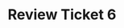 ---
toc: true
layout: post
comments: true
description: AWS deployment and Multiple choice AP prep
categories: [markdown]
title: Review Ticket 6
--- 